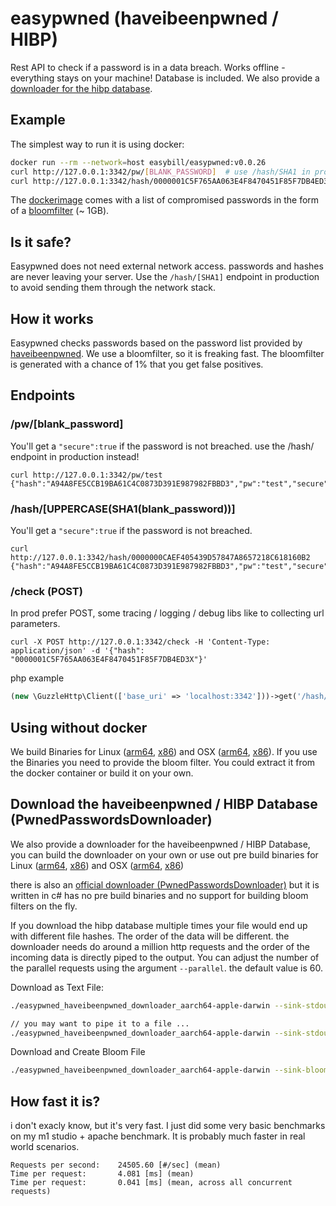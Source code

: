 # easypwned (haveibeenpwned / HIBP)
Rest API to check if a password is in a data breach. Works offline - everything stays on your machine! Database is included.
We also provide a [downloader for the hibp database](https://github.com/easybill/easypwned#download-the-haveibeenpwned--hibp-database-pwnedpasswordsdownloader).

## Example
The simplest way to run it is using docker:

```bash
docker run --rm --network=host easybill/easypwned:v0.0.26
curl http://127.0.0.1:3342/pw/[BLANK_PASSWORD]  # use /hash/SHA1 in prod apps (pw/[PW] is for testing).
curl http://127.0.0.1:3342/hash/0000001C5F765AA063E4F8470451F85F7DB4ED3A # << UPPERCASE(SHA1(PLAINTEXT)),
```
The [dockerimage](https://hub.docker.com/r/easybill/easypwned) comes with a list of compromised passwords in the form of a [bloomfilter](https://en.wikipedia.org/wiki/Bloom_filter) (~ 1GB).

## Is it safe?
Easypwned does not need external network access. passwords and hashes are never leaving your server.
Use the `/hash/[SHA1]` endpoint in production to avoid sending them through the network stack.

## How it works
Easypwned checks passwords based on the password list provided by [haveibeenpwned](https://haveibeenpwned.com/Passwords).
We use a bloomfilter, so it is freaking fast. The bloomfilter is generated with a chance of 1% that you get false positives.

## Endpoints
### /pw/[blank_password]
You'll get a `"secure":true` if the password is not breached.
use the /hash/ endpoint in production instead!
```
curl http://127.0.0.1:3342/pw/test
{"hash":"A94A8FE5CCB19BA61C4C0873D391E987982FBBD3","pw":"test","secure":false}
```
### /hash/[UPPERCASE(SHA1(blank_password))]
You'll get a `"secure":true` if the password is not breached.

```
curl http://127.0.0.1:3342/hash/0000000CAEF405439D57847A8657218C618160B2
{"hash":"A94A8FE5CCB19BA61C4C0873D391E987982FBBD3","pw":"test","secure":false}
```

### /check (POST)
In prod prefer POST, some tracing / logging / debug libs like to collecting url parameters.

```
curl -X POST http://127.0.0.1:3342/check -H 'Content-Type: application/json' -d '{"hash": "0000001C5F765AA063E4F8470451F85F7DB4ED3X"}'

```



php example
```php
(new \GuzzleHttp\Client(['base_uri' => 'localhost:3342']))->get('/hash/' . mb_strtoupper(sha1($password)));
```

## Using without docker
We build Binaries for Linux ([arm64](https://github.com/easybill/easypwned/releases/latest/download/easypwned_aarch64-unknown-linux-musl), [x86](https://github.com/easybill/easypwned/releases/latest/download/easypwned_x86_64-unknown-linux-musl
)) and OSX ([arm64](https://github.com/easybill/easypwned/releases/latest/download/easypwned_aarch64-apple-darwin), [x86](https://github.com/easybill/easypwned/releases/latest/download/easypwned_x86_64-apple-darwin)).
If you use the Binaries you need to provide the bloom filter. You could extract it from the docker container or build it on your own.

## Download the haveibeenpwned / HIBP Database (PwnedPasswordsDownloader)

We also provide a downloader for the haveibeenpwned / HIBP Database, you can build the downloader on your own or use out pre build binaries for Linux ([arm64](https://github.com/easybill/easypwned/releases/latest/download/easypwned_haveibeenpwned_downloader_aarch64-unknown-linux-musl), [x86](https://github.com/easybill/easypwned/releases/latest/download/easypwned_haveibeenpwned_downloader_x86_64-unknown-linux-musl
)) and OSX ([arm64](https://github.com/easybill/easypwned/releases/latest/download/easypwned_haveibeenpwned_downloader_aarch64-apple-darwin), [x86](https://github.com/easybill/easypwned/releases/latest/download/easypwned_haveibeenpwned_downloader_x86_64-apple-darwin))

there is also an [official downloader (PwnedPasswordsDownloader)](https://github.com/HaveIBeenPwned/PwnedPasswordsDownloader) but it is written in c# has no pre build binaries and no support for building bloom filters on the fly.

If you download the hibp database multiple times your file would end up with different file hashes.
The order of the data will be different. the downloader needs do around a million http requests and the order of the incoming data
is directly piped to the output. You can adjust the number of the parallel requests using the argument `--parallel`. the default value is 60.

Download as Text File:
```bash
./easypwned_haveibeenpwned_downloader_aarch64-apple-darwin --sink-stdout

// you may want to pipe it to a file ...
./easypwned_haveibeenpwned_downloader_aarch64-apple-darwin --sink-stdout > hibp.txt
```

Download and Create Bloom File
```bash
./easypwned_haveibeenpwned_downloader_aarch64-apple-darwin --sink-bloom-file=easypwned.bloom
```

## How fast it is?
i don't exacly know, but it's very fast. I just did some very basic benchmarks on my m1 studio + apache benchmark.
It is probably much faster in real world scenarios.
```
Requests per second:    24505.60 [#/sec] (mean)
Time per request:       4.081 [ms] (mean)
Time per request:       0.041 [ms] (mean, across all concurrent requests)
```